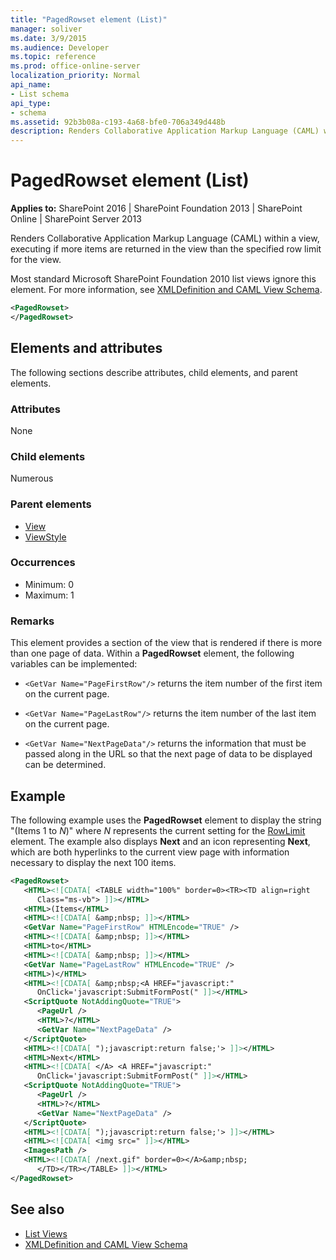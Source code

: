 ```yaml
---
title: "PagedRowset element (List)"
manager: soliver
ms.date: 3/9/2015
ms.audience: Developer
ms.topic: reference
ms.prod: office-online-server
localization_priority: Normal
api_name:
- List schema
api_type:
- schema
ms.assetid: 92b3b08a-c193-4a68-bfe0-706a349d448b
description: Renders Collaborative Application Markup Language (CAML) within a view, executing if more items are returned in the view than the specified row limit for the view.
---
```


# PagedRowset element (List)

**Applies to:** SharePoint 2016 | SharePoint Foundation 2013 | SharePoint Online | SharePoint Server 2013
  
Renders Collaborative Application Markup Language (CAML) within a view, executing if more items are returned in the view than the specified row limit for the view.
  
Most standard Microsoft SharePoint Foundation 2010 list views ignore this element. For more information, see [XMLDefinition and CAML View Schema](https://msdn.microsoft.com/library/1845d203-4699-4b0e-a182-2d9998439922%28Office.15%29.aspx).
  
```XML
<PagedRowset>
</PagedRowset>
```

## Elements and attributes

The following sections describe attributes, child elements, and parent elements.

### Attributes

None
   
### Child elements

Numerous 
   
### Parent elements

- [View](view-element-list.md)
- [ViewStyle](viewstyle-element-list.md)
   
### Occurrences

- Minimum: 0
- Maximum: 1 
   
### Remarks

This element provides a section of the view that is rendered if there is more than one page of data. Within a **PagedRowset** element, the following variables can be implemented: 
  
- `<GetVar Name="PageFirstRow"/>` returns the item number of the first item on the current page. 
    
- `<GetVar Name="PageLastRow"/>` returns the item number of the last item on the current page. 
    
- `<GetVar Name="NextPageData"/>` returns the information that must be passed along in the URL so that the next page of data to be displayed can be determined. 
    
## Example

The following example uses the **PagedRowset** element to display the string "(Items 1 to  _N_)" where  _N_ represents the current setting for the [RowLimit](rowlimit-element-list.md) element. The example also displays **Next** and an icon representing **Next**, which are both hyperlinks to the current view page with information necessary to display the next 100 items. 

```XML
<PagedRowset>
   <HTML><![CDATA[ <TABLE width="100%" border=0><TR><TD align=right 
      Class="ms-vb"> ]]></HTML>
   <HTML>(Items</HTML>
   <HTML><![CDATA[ &amp;nbsp; ]]></HTML>
   <GetVar Name="PageFirstRow" HTMLEncode="TRUE" />
   <HTML><![CDATA[ &amp;nbsp; ]]></HTML>
   <HTML>to</HTML>
   <HTML><![CDATA[ &amp;nbsp; ]]></HTML>
   <GetVar Name="PageLastRow" HTMLEncode="TRUE" />
   <HTML>)</HTML>
   <HTML><![CDATA[ &amp;nbsp;<A HREF="javascript:" 
      OnClick='javascript:SubmitFormPost(" ]]></HTML>
   <ScriptQuote NotAddingQuote="TRUE">
      <PageUrl />
      <HTML>?</HTML>
      <GetVar Name="NextPageData" />
   </ScriptQuote>
   <HTML><![CDATA[ ");javascript:return false;'> ]]></HTML>
   <HTML>Next</HTML>
   <HTML><![CDATA[ </A> <A HREF="javascript:" 
      OnClick='javascript:SubmitFormPost(" ]]></HTML>
   <ScriptQuote NotAddingQuote="TRUE">
      <PageUrl />
      <HTML>?</HTML>
      <GetVar Name="NextPageData" />
   </ScriptQuote>
   <HTML><![CDATA[ ");javascript:return false;'> ]]></HTML>
   <HTML><![CDATA[ <img src=" ]]></HTML>
   <ImagesPath />
   <HTML><![CDATA[ /next.gif" border=0></A>&amp;nbsp;
      </TD></TR></TABLE> ]]></HTML>
</PagedRowset>
```

## See also

- [List Views](https://msdn.microsoft.com/library/43e6ba7e-eddb-418a-a570-c0815016fc17%28Office.15%29.aspx)  
- [XMLDefinition and CAML View Schema](https://msdn.microsoft.com/library/1845d203-4699-4b0e-a182-2d9998439922%28Office.15%29.aspx)

